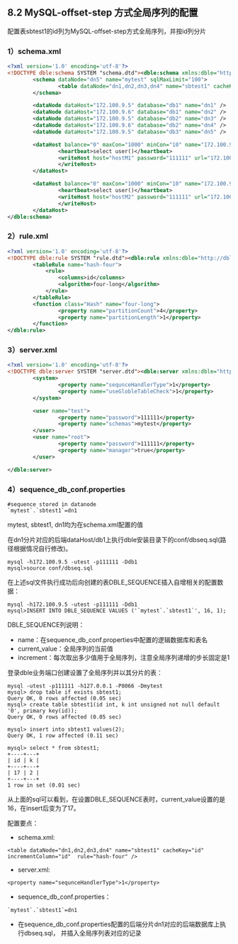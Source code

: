 ## 8.2 MySQL-offset-step 方式全局序列的配置

配置表sbtest1的id列为MySQL-offset-step方式全局序列，并按id列分片

<h3>1）schema.xml </h3>

```xml
<?xml version='1.0' encoding='utf-8'?>
<!DOCTYPE dble:schema SYSTEM "schema.dtd"><dble:schema xmlns:dble="http://dble.cloud/">
        <schema dataNode="dn5" name="mytest" sqlMaxLimit="100">
                <table dataNode="dn1,dn2,dn3,dn4" name="sbtest1" cacheKey="id" incrementColumn="id" rule="hash-four" />
        </schema>

        <dataNode dataHost="172.100.9.5" database="db1" name="dn1" />
        <dataNode dataHost="172.100.9.6" database="db1" name="dn2" />
        <dataNode dataHost="172.100.9.5" database="db2" name="dn3" />
        <dataNode dataHost="172.100.9.6" database="db2" name="dn4" />
        <dataNode dataHost="172.100.9.5" database="db3" name="dn5" />

        <dataHost balance="0" maxCon="1000" minCon="10" name="172.100.9.5">
                <heartbeat>select user()</heartbeat>
                <writeHost host="hostM1" password="111111" url="172.100.9.5:3306" user="test">
                </writeHost>
        </dataHost>

        <dataHost balance="0" maxCon="1000" minCon="10" name="172.100.9.6">
                <heartbeat>select user()</heartbeat>
                <writeHost host="hostM2" password="111111" url="172.100.9.6:3306" user="test">
                </writeHost>
        </dataHost>
</dble:schema>
```
<h3>2）rule.xml </h3>

```xml
<?xml version='1.0' encoding='utf-8'?>
<!DOCTYPE dble:rule SYSTEM "rule.dtd"><dble:rule xmlns:dble="http://dble.cloud/">
        <tableRule name="hash-four">
            <rule>
                <columns>id</columns>
                <algorithm>four-long</algorithm>
            </rule>
        </tableRule>
        <function class="Hash" name="four-long">
                <property name="partitionCount">4</property>
                <property name="partitionLength">1</property>
        </function>
</dble:rule>
```

<h3>3）server.xml</h3>

```xml
<?xml version='1.0' encoding='utf-8'?>
<!DOCTYPE dble:server SYSTEM "server.dtd"><dble:server xmlns:dble="http://dble.cloud/">
        <system>
                <property name="sequnceHandlerType">1</property>
                <property name="useGlobleTableCheck">1</property>
        </system>

        <user name="test">
                <property name="password">111111</property>
                <property name="schemas">mytest</property>
        </user>
        <user name="root">
                <property name="password">111111</property>
                <property name="manager">true</property>
        </user>

</dble:server>
```
<h3>4）sequence_db_conf.properties</h3>

```
#sequence stored in datanode
`mytest`.`sbtest1`=dn1
```
mytest, sbtest1, dn1均为在schema.xml配置的值

在dn1分片对应的后端dataHost/db1上执行dble安装目录下的conf/dbseq.sql(路径根据情况自行修改)。

```mysql
mysql -h172.100.9.5 -utest -p111111 -Ddb1 
mysql>source conf/dbseq.sql 
```
在上述sql文件执行成功后向创建的表DBLE_SEQUENCE插入自增相关的配置数据：

```mysql
mysql -h172.100.9.5 -utest -p111111 -Ddb1 
mysql>INSERT INTO DBLE_SEQUENCE VALUES ('`mytest`.`sbtest1`', 16, 1);
```
DBLE_SEQUENCE列说明：

+ name：在sequence_db_conf.properties中配置的逻辑数据库和表名
+ current_value：全局序列的当前值
+ increment：每次取出多少值用于全局序列，注意全局序列递增的步长固定是1

登录dble业务端口创建设置了全局序列并以其分片的表：

```mysql
mysql -utest -p111111 -h127.0.0.1 -P8066 -Dmytest
mysql> drop table if exists sbtest1;
Query OK, 0 rows affected (0.05 sec)
mysql> create table sbtest1(id int, k int unsigned not null default '0', primary key(id));
Query OK, 0 rows affected (0.05 sec)

mysql> insert into sbtest1 values(2);
Query OK, 1 row affected (0.11 sec)

mysql> select * from sbtest1;
+----+---+
| id | k |
+----+---+
| 17 | 2 |
+----+---+
1 row in set (0.01 sec)
```
从上面的sql可以看到，在设置DBLE_SEQUENCE表时，current_value设置的是16，在insert后变为了17。

配置要点：

+ schema.xml:

```
<table dataNode="dn1,dn2,dn3,dn4" name="sbtest1" cacheKey="id" incrementColumn="id"  rule="hash-four" />

```
+ server.xml: 

```
<property name="sequnceHandlerType">1</property>
```
+ sequence_db_conf.properties：

```
`mytest`.`sbtest1`=dn1
```

+ 在sequence_db_conf.properties配置的后端分片dn1对应的后端数据库上执行dbseq.sql， 并插入全局序列表对应的记录
